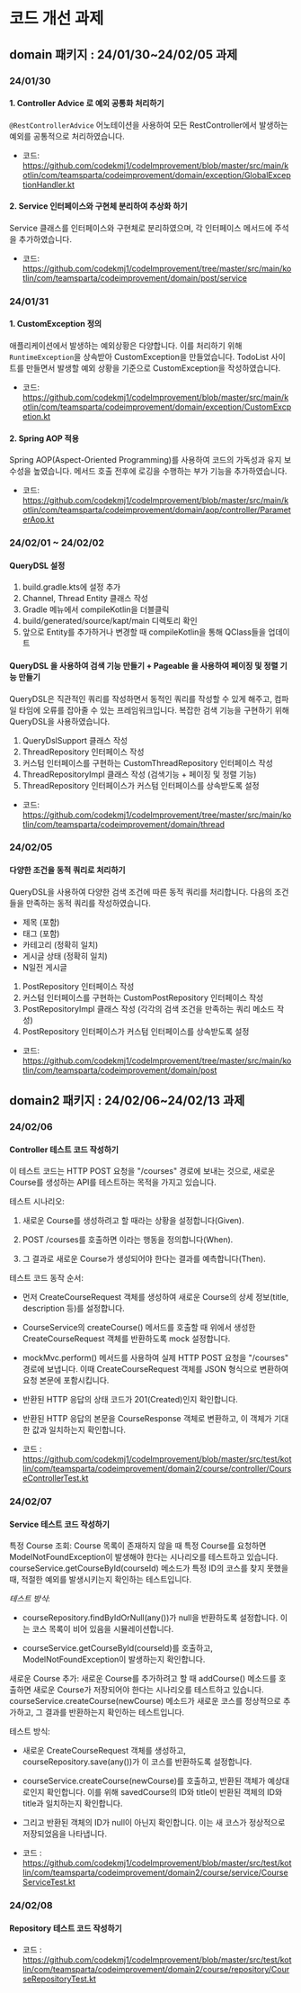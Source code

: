 # 코드 개선 과제

## domain 패키지 : 24/01/30~24/02/05 과제

### 24/01/30 
#### 1. Controller Advice 로 예외 공통화 처리하기
`@RestControllerAdvice` 어노테이션을 사용하여 모든 RestController에서 발생하는 예외를 공통적으로 처리하였습니다.
- 코드: https://github.com/codekmj1/codeImprovement/blob/master/src/main/kotlin/com/teamsparta/codeimprovement/domain/exception/GlobalExceptionHandler.kt
  
#### 2. Service 인터페이스와 구현체 분리하여 추상화 하기
Service 클래스를 인터페이스와 구현체로 분리하였으며, 각 인터페이스 메서드에 주석을 추가하였습니다.
- 코드: https://github.com/codekmj1/codeImprovement/tree/master/src/main/kotlin/com/teamsparta/codeimprovement/domain/post/service
  
### 24/01/31
#### 1. CustomException 정의
애플리케이션에서 발생하는 예외상황은 다양합니다. 이를 처리하기 위해 `RuntimeException`을 상속받아 CustomException을 만들었습니다. TodoList 사이트를 만들면서 발생할 예외 상황을 기준으로 CustomException을 작성하였습니다.
- 코드: https://github.com/codekmj1/codeImprovement/blob/master/src/main/kotlin/com/teamsparta/codeimprovement/domain/exception/CustomExcpetion.kt
  
#### 2. Spring AOP 적용
Spring AOP(Aspect-Oriented Programming)를 사용하여 코드의 가독성과 유지 보수성을 높였습니다. 메서드 호출 전후에 로깅을 수행하는 부가 기능을 추가하였습니다.
- 코드: https://github.com/codekmj1/codeImprovement/blob/master/src/main/kotlin/com/teamsparta/codeimprovement/domain/aop/controller/ParameterAop.kt

### 24/02/01 ~ 24/02/02
#### QueryDSL 설정
1. build.gradle.kts에 설정 추가
2. Channel, Thread Entity 클래스 작성
3. Gradle 메뉴에서 compileKotlin을 더블클릭
4. build/generated/source/kapt/main 디렉토리 확인
5. 앞으로 Entity를 추가하거나 변경할 때 compileKotlin을 통해 QClass들을 업데이트

#### QueryDSL 을 사용하여 검색 기능 만들기 + Pageable 을 사용하여 페이징 및 정렬 기능 만들기
QueryDSL은 직관적인 쿼리를 작성하면서 동적인 쿼리를 작성할 수 있게 해주고, 컴파일 타임에 오류를 잡아줄 수 있는 프레임워크입니다. 복잡한 검색 기능을 구현하기 위해 QueryDSL을 사용하였습니다.

1. QueryDslSupport 클래스 작성
2. ThreadRepository 인터페이스 작성
3. 커스텀 인터페이스를 구현하는 CustomThreadRepository 인터페이스 작성 
4. ThreadRepositoryImpl 클래스 작성 (검색기능 + 페이징 및 정렬 기능)
5. ThreadRepository 인터페이스가 커스텀 인터페이스를 상속받도록 설정

- 코드: https://github.com/codekmj1/codeImprovement/tree/master/src/main/kotlin/com/teamsparta/codeimprovement/domain/thread

### 24/02/05
#### 다양한 조건을 동적 쿼리로 처리하기
QueryDSL을 사용하여 다양한 검색 조건에 따른 동적 쿼리를 처리합니다. 다음의 조건들을 만족하는 동적 쿼리를 작성하였습니다.
- 제목 (포함)
- 태그 (포함)
- 카테고리 (정확히 일치)
- 게시글 상태 (정확히 일치)
- N일전 게시글

1. PostRepository 인터페이스 작성
2. 커스텀 인터페이스를 구현하는 CustomPostRepository 인터페이스 작성 
3. PostRepositoryImpl 클래스 작성 (각각의 검색 조건을 만족하는 쿼리 메소드 작성)
4. PostRepository 인터페이스가 커스텀 인터페이스를 상속받도록 설정

- 코드: https://github.com/codekmj1/codeImprovement/tree/master/src/main/kotlin/com/teamsparta/codeimprovement/domain/post


## domain2 패키지 : 24/02/06~24/02/13 과제

### 24/02/06
#### Controller 테스트 코드 작성하기
이 테스트 코드는 HTTP POST 요청을 "/courses" 경로에 보내는 것으로, 새로운 Course를 생성하는 API를 테스트하는 목적을 가지고 있습니다.

테스트 시나리오:
1. 새로운 Course를 생성하려고 할 때라는 상황을 설정합니다(Given).

2. POST /courses를 호출하면 이라는 행동을 정의합니다(When).

3. 그 결과로 새로운 Course가 생성되어야 한다는 결과를 예측합니다(Then).

테스트 코드 동작 순서:
- 먼저 CreateCourseRequest 객체를 생성하여 새로운 Course의 상세 정보(title, description 등)를 설정합니다.

- CourseService의 createCourse() 메서드를 호출할 때 위에서 생성한 CreateCourseRequest 객체를 반환하도록 mock 설정합니다.

- mockMvc.perform() 메서드를 사용하여 실제 HTTP POST 요청을 "/courses" 경로에 보냅니다. 이때 CreateCourseRequest 객체를 JSON 형식으로 변환하여 요청 본문에 포함시킵니다.

- 반환된 HTTP 응답의 상태 코드가 201(Created)인지 확인합니다.

- 반환된 HTTP 응답의 본문을 CourseResponse 객체로 변환하고, 이 객체가 기대한 값과 일치하는지 확인합니다.

- 코드 : https://github.com/codekmj1/codeImprovement/blob/master/src/test/kotlin/com/teamsparta/codeimprovement/domain2/course/controller/CourseControllerTest.kt
### 24/02/07
#### Service 테스트 코드 작성하기
특정 Course 조회: Course 목록이 존재하지 않을 때 특정 Course를 요청하면 ModelNotFoundException이 발생해야 한다는 시나리오를 테스트하고 있습니다. courseService.getCourseById(courseId) 메소드가 특정 ID의 코스를 찾지 못했을 때, 적절한 예외를 발생시키는지 확인하는 테스트입니다.

*테스트 방식*:
- courseRepository.findByIdOrNull(any())가 null을 반환하도록 설정합니다. 이는 코스 목록이 비어 있음을 시뮬레이션합니다.

- courseService.getCourseById(courseId)를 호출하고, ModelNotFoundException이 발생하는지 확인합니다.

새로운 Course 추가: 새로운 Course를 추가하려고 할 때 addCourse() 메소드를 호출하면 새로운 Course가 저장되어야 한다는 시나리오를 테스트하고 있습니다. courseService.createCourse(newCourse) 메소드가 새로운 코스를 정상적으로 추가하고, 그 결과를 반환하는지 확인하는 테스트입니다.

테스트 방식:
- 새로운 CreateCourseRequest 객체를 생성하고, courseRepository.save(any())가 이 코스를 반환하도록 설정합니다.

- courseService.createCourse(newCourse)를 호출하고, 반환된 객체가 예상대로인지 확인합니다. 이를 위해 savedCourse의 ID와 title이 반환된 객체의 ID와 title과 일치하는지 확인합니다.

- 그리고 반환된 객체의 ID가 null이 아닌지 확인합니다. 이는 새 코스가 정상적으로 저장되었음을 나타냅니다.

- 코드 : https://github.com/codekmj1/codeImprovement/blob/master/src/test/kotlin/com/teamsparta/codeimprovement/domain2/course/service/CourseServiceTest.kt

### 24/02/08
#### Repository 테스트 코드 작성하기


- 코드 : https://github.com/codekmj1/codeImprovement/blob/master/src/test/kotlin/com/teamsparta/codeimprovement/domain2/course/repository/CourseRepositoryTest.kt
